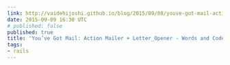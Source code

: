 ```yaml
---
link: http://vaidehijoshi.github.io/blog/2015/09/08/youve-got-mail-action-mailer-plus-letter-opener/
date: 2015-09-09 16:30 UTC
# published: false
published: true
title: 'You’ve Got Mail: Action Mailer + Letter_Opener - Words and Code'
tags:
- rails
---
```



